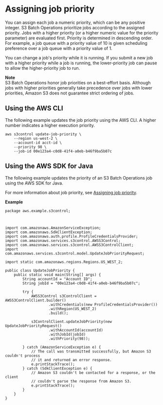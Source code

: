 # Assigning job priority<a name="batch-ops-job-priority"></a>

You can assign each job a numeric priority, which can be any positive integer\. S3 Batch Operations prioritize jobs according to the assigned priority\. Jobs with a higher priority \(or a higher numeric value for the priority parameter\) are evaluated first\. Priority is determined in descending order\. For example, a job queue with a priority value of 10 is given scheduling preference over a job queue with a priority value of 1\. 

You can change a job's priority while it is running\. If you submit a new job with a higher priority while a job is running, the lower\-priority job can pause to allow the higher\-priority job to run\.

**Note**  
S3 Batch Operations honor job priorities on a best\-effort basis\. Although jobs with higher priorities generally take precedence over jobs with lower priorities, Amazon S3 does not guarantee strict ordering of jobs\.

## Using the AWS CLI<a name="batch-ops-example-cli-update-job-priority"></a>

The following example updates the job priority using the AWS CLI\. A higher number indicates a higher execution priority\.

```
aws s3control update-job-priority \
    --region us-west-2 \
    --account-id acct-id \
    --priority 98 \
    --job-id 00e123a4-c0d8-41f4-a0eb-b46f9ba5b07c
```



## Using the AWS SDK for Java<a name="batch-ops-examples-java-update-job-priority."></a>

The following example updates the priority of an S3 Batch Operations job using the AWS SDK for Java\.

For more information about job priority, see [Assigning job priority](#batch-ops-job-priority)\.

**Example**  

```
package aws.example.s3control;



import com.amazonaws.AmazonServiceException;
import com.amazonaws.SdkClientException;
import com.amazonaws.auth.profile.ProfileCredentialsProvider;
import com.amazonaws.services.s3control.AWSS3Control;
import com.amazonaws.services.s3control.AWSS3ControlClient;
import com.amazonaws.services.s3control.model.UpdateJobPriorityRequest;

import static com.amazonaws.regions.Regions.US_WEST_2;

public class UpdateJobPriority {
    public static void main(String[] args) {
        String accountId = "Account ID";
        String jobId = "00e123a4-c0d8-41f4-a0eb-b46f9ba5b07c";

        try {
            AWSS3Control s3ControlClient = AWSS3ControlClient.builder()
                    .withCredentials(new ProfileCredentialsProvider())
                    .withRegion(US_WEST_2)
                    .build();

            s3ControlClient.updateJobPriority(new UpdateJobPriorityRequest()
                    .withAccountId(accountId)
                    .withJobId(jobId)
                    .withPriority(98));

        } catch (AmazonServiceException e) {
            // The call was transmitted successfully, but Amazon S3 couldn't process
            // it and returned an error response.
            e.printStackTrace();
        } catch (SdkClientException e) {
            // Amazon S3 couldn't be contacted for a response, or the client
            // couldn't parse the response from Amazon S3.
            e.printStackTrace();
        }
    }
}
```